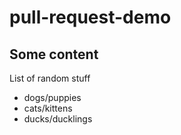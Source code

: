# pull-request-demo

## Some content

List of random stuff

- dogs/puppies
- cats/kittens
- ducks/ducklings
